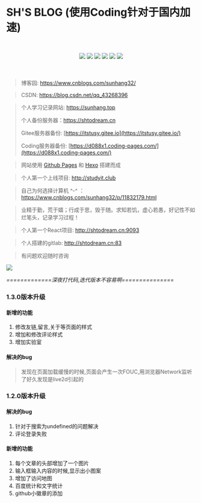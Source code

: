 # SH'S BLOG (使用Coding针对于国内加速)

<p align="center" style="margin:50px 0;">
	<img src="https://img.shields.io/badge/language-html-blue" />
    <img src="https://img.shields.io/badge/build-passing-green"  />
    <img src="https://img.shields.io/badge/version-v1.0-informational" />
    <img src="https://img.shields.io/badge/codecov-60-red" />
    <img src="https://img.shields.io/badge/platform-ios%20%7C%20android%20%7C%20widdow%20%7C%20ipad-inactive"  />
    <img src="https://img.shields.io/badge/weibo-%40SH-blueviolet"  />
</p>

> 博客园: https://www.cnblogs.com/sunhang32/

> CSDN: https://blog.csdn.net/qq_43268396

> 个人学习记录网站: https://sunhang.top
>
> 个人备份服务器：https://shtodream.cn
>
> Gitee服务器备份: [https://itstusy.gitee.io](https://itstusy.gitee.io/)
>
> Coding服务器备份: [https://d088x1.coding-pages.com/](https://d088x1.coding-pages.com/)

> 网站使用 [Github Pages](https://pages.github.com/) 和 [Hexo](https://hexo.io/) 搭建而成

> 个人第一个上线项目: http://studyit.club

>  自己为何选择计算机 ^-^ ：https://www.cnblogs.com/sunhang32/p/11832179.html

> 业精于勤，荒于嬉；行成于思，毁于随。求知若饥，虚心若愚，好记性不如烂笔头，记录学习过程！

> 个人第一个React项目: http://shtodream.cn:9093

> 个人搭建的gitlab: http://shtodream.cn:83

> 有问题欢迎随时咨询

<img src="https://cdn.jsdelivr.net/gh/2662419405/imgPlus/qq.jpg"/>



*=============深夜打代码,迭代版本不容易啊===============*



### 1.3.0版本升级

#### 新增的功能
1. 修改友链,留言,关于等页面的样式
2. 增加和修改评论样式
3. 增加实验室
#### 解决的bug
> 发现在页面加载缓慢的时候,页面会产生一次FOUC,用浏览器Network监听了好久发现是live2d引起的

### 1.2.0版本升级

#### 解决的bug
1. 针对于搜索为undefined的问题解决
2. 评论登录失败

#### 新增的功能
1. 每个文章的头部增加了一个图片
2. 输入框输入内容的时候,显示出小图案
3. 增加了访问地图
4. 百度统计和文字统计
5. github小徽章的添加